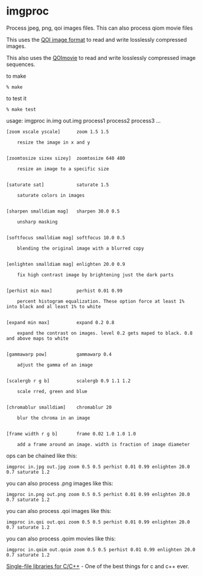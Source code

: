 # imgproc
Process jpeg, png, qoi images files.  This can also process qiom movie files

This uses the [QOI image format](https://github.com/phoboslab/qoi) to read and write losslessly compressed images.

This also uses the [QOImovie](https://github.com/PaulHaeberli/QOImovie) to read and write losslessly compressed image sequences.

to make
    
    % make 
    
to test it

    % make test

usage: imgproc in.img out.img process1 process2 process3 ...

	[zoom xscale yscale]      zoom 1.5 1.5
	
	    resize the image in x and y
  
  
	[zoomtosize sizex sizey]  zoomtosize 640 480
	
	    resize an image to a specific size
  
  
	[saturate sat]            saturate 1.5
	
	    saturate colors in images
  
  
	[sharpen smalldiam mag]   sharpen 30.0 0.5
	
	    unsharp masking 
  
  
	[softfocus smalldiam mag] softfocus 10.0 0.5
	
	    blending the original image with a blurred copy
  
  
	[enlighten smalldiam mag] enlighten 20.0 0.9
	
	    fix high contrast image by brightening just the dark parts
  
  
	[perhist min max]         perhist 0.01 0.99
	
	    percent histogram equalization. These option force at least 1% into black and al least 1% to white
  
  
	[expand min max]          expand 0.2 0.8
	
	    expand the contrast on images. level 0.2 gets maped to black. 0.8 and above maps to white
  
  
	[gammawarp pow]           gammawarp 0.4
	
	    adjust the gamma of an image
  
  
	[scalergb r g b]          scalergb 0.9 1.1 1.2
	
	    scale rred, green and blue
  
  
	[chromablur smalldiam]    chromablur 20
	
	    blur the chroma in an image


	[frame width r g b]       frame 0.02 1.0 1.0 1.0
	
	    add a frame around an image. width is fraction of image diameter


ops can be chained like this:

	imgproc in.jpg out.jpg zoom 0.5 0.5 perhist 0.01 0.99 enlighten 20.0 0.7 saturate 1.2

you can also process .png images like this:

	imgproc in.png out.png zoom 0.5 0.5 perhist 0.01 0.99 enlighten 20.0 0.7 saturate 1.2

you can also process .qoi images like this:

	imgproc in.qoi out.qoi zoom 0.5 0.5 perhist 0.01 0.99 enlighten 20.0 0.7 saturate 1.2

you can also process .qoim movies like this:

	imgproc in.qoim out.qoim zoom 0.5 0.5 perhist 0.01 0.99 enlighten 20.0 0.7 saturate 1.2


[Single-file libraries for C/C++](https://github.com/nothings/stb) - One of the best things for c and c++ ever.
